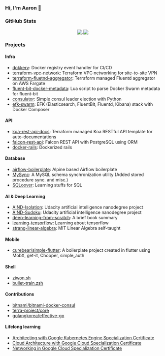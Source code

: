 ### Hi, I'm Aaron 👋
<!-- ![Matrix SVG](https://raw.githubusercontent.com/rodrigograca31/rodrigograca31/master/matrix.svg) -->

### GitHub Stats
<p align="center">
<a href="https://github.com/ziwon/ziwon">
  <img align="center" src="https://github-readme-stats.vercel.app/api?username=ziwon&show_icons=true&line_height=27&count_private=true&title_color=ffffff&text_color=c9cacc&icon_color=2bbc8a&bg_color=1d1f21" />
</a>
<a href="https://github.com/ziwon/ziwon">
  <img align="center" src="https://github-readme-stats.vercel.app/api/top-langs/?username=ziwon&hide=html,css,js&title_color=ffffff&text_color=c9cacc&icon_color=2bbc8a&bg_color=1d1f21" />
</a>
</p>

### Projects

#### Infra
 - [dokkery](https://github.com/ziwon/dokkery): Docker registry event handler for CI/CD
 - [terraform-vpc-network](https://github.com/ziwon/terraform-vpc-network): Terraform VPC networking for site-to-site VPN
 - [terraform-fluetnd-aggregator](https://github.com/ziwon/terraform-fluentd-aggregator): Terraform managed Fluentd aggregator on AWS Fargate
 - [fluent-bit-docker-metadata](https://github.com/ziwon/fluent-bit-docker-metadata): Lua script to parse Docker Swarm metadata for fluent-bit
 - [consulator](https://github.com/ziwon/consulator): Simple consul leader election with Python
 - [efk-swarm](https://github.com/ziwon/efk-swarm): EFK (Elasticsearch, FluentBit, Fluentd, Kibana) stack with Docker Composer

#### API 
 - [koa-rest-api-docs](https://github.com/ziwon/koa-rest-api-docs): Terraform managed Koa RESTful API template for auto-documentations
 - [falcon-rest-api](https://github.com/ziwon/falcon-rest-api): Falcon REST API with PostgreSQL using ORM
 - [docker-rails](https://github.com/ziwon/docker-rails): Dockerized rails
 
#### Database
 - [airflow-boilerplate](https://github.com/ziwon/airflow-boilerplate): Alpine based Airflow boilerplate
 - [MySync](https://github.com/ziwon/MySync/commits/master): A MySQL schema synchronization utility (Added stored procedure sync. and misc.)
 - [SQLoover](https://github.com/ziwon/SQLoover): Learning stuffs for SQL
 
#### AI & Deep Learning
 - [AIND-Isolation](https://github.com/ziwon/AIND-Isolation): Udacity artificial intelligence nanodegree project
 - [AIND-Sudoku](https://github.com/ziwon/AIND-Sudoku): Udacity artificial intelligence nanodegree project
 - [deep-learning-from-scratch](https://github.com/ziwon/deep-learning-from-scratch): A brief book summary
 - [learning-tensorflow](https://github.com/ziwon/learning-tensorflow): Learning about tensorflow
 - [strang-linear-algebra](https://github.com/ziwon/strang-linear-algebra): MIT Linear Algebra self-taught
 
#### Mobile
 - [curebear/simple-flutter](https://github.com/curebear/simple-flutter): A boilerplate project created in flutter using MobX, get-it, Chopper, simple_auth

#### Shell
 - [ziwon.sh](https://github.com/ziwon/ziwon.sh)
 - [bullet-train.zsh](https://github.com/ziwon/bullet-train.zsh)
 
#### Contributions
 - [bitnami/bitnami-docker-consul](https://github.com/bitnami/bitnami-docker-consul/pull/6)
 - [terra-project/core](https://github.com/terra-project/core)
 - [golangkorea/effective-go](https://github.com/golangkorea/effective-go/blob/master/concurrency.md)
 
#### Lifelong learning
 - [Architecting with Google Kubernetes Engine Specialization Certificate](https://www.coursera.org/account/accomplishments/specialization/2YAPUHL7DTBS)
 - [Cloud Architecture with Google Cloud Specialization Certificate](https://www.coursera.org/account/accomplishments/professional-cert/8XU242DYER8G)
 - [Networking in Google Cloud Specialization Certificate](https://www.coursera.org/account/accomplishments/specialization/SFK8TKK4F9XJ)
